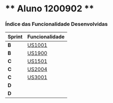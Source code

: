 ** Aluno 1200902 **
===============================


### Índice das Funcionalidade Desenvolvidas ###

| Sprint | Funcionalidade                   |
|--------|----------------------------------|
| **B**  | [US1001](SprintB/1200902/US1001) |
| **B**  | [US1900](SprintB/1200902/US1900) |
| **C**  | [US1501](SprintC/1201487/US1501) |
| **C**  | [US2004](SprintC/1200902/US2004) |
| **C**  | [US3001](SprintC/1200902/US3001) |
| **D**  | []()                             |
| **D**  | []()                             |
